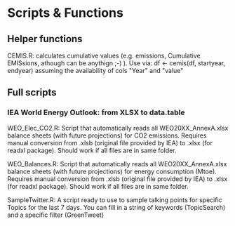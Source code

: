 # Scripts & Functions

## Helper functions
CEMIS.R: calculates cumulative values (e.g. emissions, Cumulative EMISsions, athough can be anythign ;-) ).
Use via: df <- cemis(df, startyear, endyear) assuming the availability of cols "Year"  and "value" 

## Full scripts
### IEA World Energy Outlook: from XLSX to data.table
WEO_Elec_CO2.R: Script that automatically reads all WEO20XX_AnnexA.xlsx balance sheets (with future projections) for CO2 emissions. 
Requires manual conversion from .xlsb (original file provided by IEA) to .xlsx (for readxl package). Should work if all files are in same folder.

WEO_Balances.R: Script that automatically reads all WEO20XX_AnnexA.xlsx balance sheets (with future projections) for energy consumption (Mtoe). 
Requires manual conversion from .xlsb (original file provided by IEA) to .xlsx (for readxl package). Should work if all files are in same folder.

SampleTwitter.R: A script ready to use to sample talking points for specific Topics for the last 7 days. You can fill in a string of keywords (TopicSearch) and a specific filter (GreenTweet)
